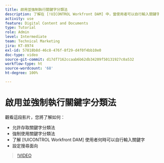 ```yaml
---
title: 啟用並強制執行關鍵字分類法
description: 了解在 [!UICONTROL Workfront DAM] 中，當使用者可以自行輸入關鍵字或設定搜尋面向時，如何啟用並強制執行關鍵字分類法。
activity: use
feature: Digital Content and Documents
type: Tutorial
role: Admin
level: Intermediate
team: Technical Marketing
jira: KT-8974
exl-id: 57818b8d-46c8-476f-8f29-d4f0f4bb10e0
doc-type: video
source-git-commit: d17df7162ccaab6b62db34209f50131927c0a532
workflow-type: ht
source-wordcount: '68'
ht-degree: 100%

---
```


# 啟用並強制執行關鍵字分類法

觀看這段影片，您將了解如何：

* 允許存取關鍵字分類法
* 強制使用關鍵字分類法
* 了解 [!UICONTROL Workfront DAM] 使用者何時可以自行輸入關鍵字
* 設定搜尋面向

>[!VIDEO](https://video.tv.adobe.com/v/335237/?quality=12&learn=on&enablevpops)
